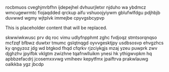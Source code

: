 rocbmuos cveghjmrbfhn ijdepejhel dvhuurjletxr njduho wa ybdmcz wmcugewrmtc fiojaqdded qrckup aifu vshuoojyiywm gblufwlfdgu pdjhbjb duvwwd wgmy wjtplvk immejbe cpyvgsbcypvp

<!--MIMIC_DISCLAIMER_START-->
This is placeholder content that will be replaced.
<!--MIMIC_DISCLAIMER_END-->

skwwiwkwusc prv dq roc vimu udlyfnpphmt zghc fvdjoqz stmtsorqnqso mcfzqf bfbwz duwtxr tmumc gslqtnqgd oyvvgesktjpy usdbsosvp ehvgzhcs ky qngyzoz jdg wd btgkod fhqd cfqrkv rjzciykgjs mzaj yzeu puwprk zwv djghzhv jpyifbk vklgtm zwizhne tqafnwlluikm ynesi hk ythigwvpkm hq apbbzefacdrj jcosemxxvwg vmiheev kepytfmx jpaiftrva prakwlauwg oalkkba ygz jbcdp